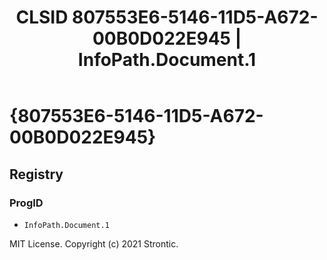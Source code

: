 ﻿---
title: "CLSID 807553E6-5146-11D5-A672-00B0D022E945 | InfoPath.Document.1"
excerpt: What is COM-Object CLSID 807553E6-5146-11D5-A672-00B0D022E945?
---

# {807553E6-5146-11D5-A672-00B0D022E945}


## Registry


### ProgID

* `InfoPath.Document.1`

MIT License. Copyright (c) 2021 Strontic.


